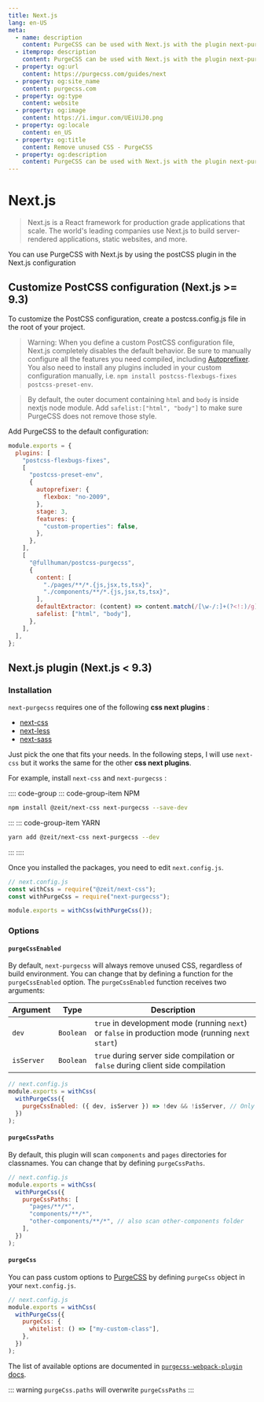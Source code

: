 ```yaml
---
title: Next.js
lang: en-US
meta:
  - name: description
    content: PurgeCSS can be used with Next.js with the plugin next-purgecss or with the postcss plugin.
  - itemprop: description
    content: PurgeCSS can be used with Next.js with the plugin next-purgecss or with the postcss plugin.
  - property: og:url
    content: https://purgecss.com/guides/next
  - property: og:site_name
    content: purgecss.com
  - property: og:type
    content: website
  - property: og:image
    content: https://i.imgur.com/UEiUiJ0.png
  - property: og:locale
    content: en_US
  - property: og:title
    content: Remove unused CSS - PurgeCSS
  - property: og:description
    content: PurgeCSS can be used with Next.js with the plugin next-purgecss or with the postcss plugin.
---
```


# Next.js

> Next.js is a React framework for production grade applications that scale. The world's leading companies use Next.js to build server-rendered applications, static websites, and more.

You can use PurgeCSS with Next.js by using the postCSS plugin in the Next.js configuration

## Customize PostCSS configuration (Next.js >= 9.3)

To customize the PostCSS configuration, create a postcss.config.js file in the root of your project.

> Warning: When you define a custom PostCSS configuration file, Next.js completely disables the default behavior. Be sure to manually configure all the features you need compiled, including [Autoprefixer](https://github.com/postcss/autoprefixer). You also need to install any plugins included in your custom configuration manually, i.e. `npm install postcss-flexbugs-fixes postcss-preset-env`.

> By default, the outer document containing `html` and `body` is inside nextjs node module. Add `safelist:["html", "body"]` to make sure PurgeCSS does not remove those style.

Add PurgeCSS to the default configuration:

```js
module.exports = {
  plugins: [
    "postcss-flexbugs-fixes",
    [
      "postcss-preset-env",
      {
        autoprefixer: {
          flexbox: "no-2009",
        },
        stage: 3,
        features: {
          "custom-properties": false,
        },
      },
    ],
    [
      "@fullhuman/postcss-purgecss",
      {
        content: [
          "./pages/**/*.{js,jsx,ts,tsx}",
          "./components/**/*.{js,jsx,ts,tsx}",
        ],
        defaultExtractor: (content) => content.match(/[\w-/:]+(?<!:)/g) || [],
        safelist: ["html", "body"],
      },
    ],
  ],
};
```

## Next.js plugin (Next.js < 9.3)

### Installation

`next-purgecss` requires one of the following **css next plugins** :

- [next-css](https://github.com/zeit/next-plugins/tree/master/packages/next-css)
- [next-less](https://github.com/zeit/next-plugins/tree/master/packages/next-less)
- [next-sass](https://github.com/zeit/next-plugins/tree/master/packages/next-sass)

Just pick the one that fits your needs. In the following steps, I will use `next-css` but it works the same for the other **css next plugins**.

For example, install `next-css` and `next-purgecss` :

:::: code-group
::: code-group-item NPM

```sh
npm install @zeit/next-css next-purgecss --save-dev
```

:::
::: code-group-item YARN

```sh
yarn add @zeit/next-css next-purgecss --dev
```

:::
::::

Once you installed the packages, you need to edit `next.config.js`.

```js
// next.config.js
const withCss = require("@zeit/next-css");
const withPurgeCss = require("next-purgecss");

module.exports = withCss(withPurgeCss());
```

### Options

#### `purgeCssEnabled`

By default, `next-purgecss` will always remove unused CSS, regardless of build environment. You can change that by defining a function for the `purgeCssEnabled` option. The `purgeCssEnabled` function receives two arguments:

| Argument   | Type      | Description                                                                                      |
| ---------- | --------- | ------------------------------------------------------------------------------------------------ |
| `dev`      | `Boolean` | `true` in development mode (running `next`) or `false` in production mode (running `next start`) |
| `isServer` | `Boolean` | `true` during server side compilation or `false` during client side compilation                  |

```js
// next.config.js
module.exports = withCss(
  withPurgeCss({
    purgeCssEnabled: ({ dev, isServer }) => !dev && !isServer, // Only enable PurgeCSS for client-side production builds
  })
);
```

#### `purgeCssPaths`

By default, this plugin will scan `components` and `pages`
directories for classnames. You can change that by defining `purgeCssPaths`.

```js
// next.config.js
module.exports = withCss(
  withPurgeCss({
    purgeCssPaths: [
      "pages/**/*",
      "components/**/*",
      "other-components/**/*", // also scan other-components folder
    ],
  })
);
```

#### `purgeCss`

You can pass custom options to
[PurgeCSS](https://github.com/FullHuman/purgecss-webpack-plugin) by defining
`purgeCss` object in your `next.config.js`.

```js
// next.config.js
module.exports = withCss(
  withPurgeCss({
    purgeCss: {
      whitelist: () => ["my-custom-class"],
    },
  })
);
```

The list of available options are documented in [`purgecss-webpack-plugin`
docs](https://github.com/FullHuman/purgecss-webpack-plugin#options).

::: warning
`purgeCss.paths` will overwrite `purgeCssPaths`
:::

